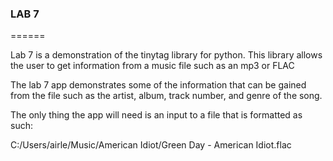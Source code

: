 ### LAB 7

======

Lab 7 is a demonstration of the tinytag library for python.
This library allows the user to get information from a music file such as an mp3 or FLAC

The lab 7 app demonstrates some of the information that can be gained from the file such as the artist, album, track number, and genre of the song.

The only thing the app will need is an input to a file that is formatted as such:

C:/Users/airle/Music/American Idiot/Green Day - American Idiot.flac

